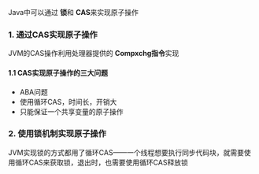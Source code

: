 Java中可以通过 **锁**和 **CAS**来实现原子操作

### 1. 通过CAS实现原子操作

JVM的CAS操作利用处理器提供的 **Compxchg指令**实现

#### 1.1 CAS实现原子操作的三大问题

* ABA问题
* 使用循环CAS，时间长，开销大
* 只能保证一个共享变量的原子操作



### 2. 使用锁机制实现原子操作

JVM实现锁的方式都用了循环CAS——一个线程想要执行同步代码块，就需要使用循环CAS来获取锁，退出时，也需要使用循环CAS释放锁












